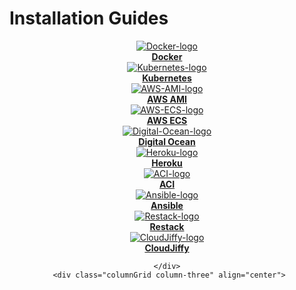 # Installation Guides

<div class="containerBorder">
<div class="containerGrid">
    <div class="columnGrid column-one" align="center">
        <div class="containerCol">
            <a href="/getting-started/setup/installation-guides/docker">
            <img class="containerImage" src="/img/docker-logo.png" alt="Docker-logo"/>
            </a> 
        </div> 
        <b><a href="/getting-started/setup/installation-guides/docker">Docker</a></b>
    </div>
   <div class="columnGrid column-two" align="center">
        <div class="containerCol">
            <a href="/getting-started/setup/installation-guides/kubernetes">
            <img class="containerImage" src="/img/Kubernetes_logo.png" alt="Kubernetes-logo"/>
            </a>     
        </div> 
         <b><a href="/getting-started/setup/installation-guides/kubernetes">Kubernetes</a></b>
    </div>
   <div class="columnGrid column-three" align="center">
        <div class="containerCol">
            <a href="/getting-started/setup/installation-guides/aws-ami">
            <img class="containerImage" src="/img/AWS_AMI.png" alt="AWS-AMI-logo"/>
            </a>   
        </div> 
            <b><a href="/getting-started/setup/installation-guides/aws-ami">AWS AMI</a></b>
   </div>
</div>

<div class="containerGrid">
    <div class="columnGrid column-one" align="center">
        <div class="containerCol">
            <a href="/getting-started/setup/installation-guides/aws-ecs">
            <img class="containerImage" src="/img/AWS-ECS-Logo.png" alt="AWS-ECS-logo"/>
            </a> 
        </div> 
        <b><a href="/getting-started/setup/installation-guides/aws-ecs">AWS ECS</a></b>
    </div>
   <div class="columnGrid column-two" align="center">
        <div class="containerCol">
            <a href="/getting-started/setup/installation-guides/digitalocean">
            <img class="containerImage" src="/img/Digital-Ocean-Logo.png" alt="Digital-Ocean-logo"/>
            </a>     
        </div> 
         <b><a href="/getting-started/setup/installation-guides/digitalocean">Digital Ocean</a></b>
    </div>
   <div class="columnGrid column-three" align="center">
        <div class="containerCol">
            <a href="/getting-started/setup/installation-guides/heroku">
            <img class="containerImage" src="/img/heroku-logo.png" alt="Heroku-logo"/>
            </a>   
        </div> 
            <b><a href="/getting-started/setup/installation-guides/heroku">Heroku</a></b>
   </div>
</div>

<div class="containerGrid">
    <div class="columnGrid column-one" align="center">
        <div class="containerCol">
            <a href="/getting-started/setup/installation-guides/azure-aci">
            <img class="containerImage" src="/img/azure_aci.png" alt="ACI-logo"/>
            </a> 
        </div> 
        <b><a href="/getting-started/setup/installation-guides/cloudjiffy">ACI</a></b>
    </div>
   <div class="columnGrid column-two" align="center">
        <div class="containerCol">
            <a href="/getting-started/setup/installation-guides/ansible">
            <img class="containerImage" src="/img/Ansible-logo.png" alt="Ansible-logo"/>
            </a>     
        </div> 
         <b><a href="/getting-started/setup/installation-guides/ansible">Ansible</a></b>
    </div>
     <div class="columnGrid column-three" align="center">
     <div class="containerCol">
                 <a href="/getting-started/setup/installation-guides/restack">
                 <img class="containerImage" src="/img/Restack_Icon_100px.png" alt="Restack-logo"/>
                 </a>     
             </div> 
             <b><a href="/getting-started/setup/installation-guides/restack">Restack</a></b>
   </div>
</div>

<div class="containerGrid">
    <div class="columnGrid column-one" align="center">
        <div class="containerCol">
            <a href="/getting-started/setup/installation-guides/cloudjiffy">
            <img class="containerImage" src="https://ik.imagekit.io/iyat1fg3juj/cloudjiffy-logo_OhHLsg76P.png?ik-sdk-version=javascript-1.4.3&#x26;updatedAt=1657134035775" alt="CloudJiffy-logo"/>
            </a> 
        </div> 
        <b><a href="/getting-started/setup/installation-guides/cloudjiffy">CloudJiffy</a></b>
    </div>
   <div class="columnGrid column-two" align="center">
       
    </div>
     <div class="columnGrid column-three" align="center">
     
   </div>
</div>


</div>
